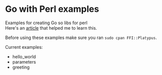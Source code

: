 # Go with Perl examples
Examples for creating Go so libs for perl  
Here's an [article](https://perladvent.org/2019/2019-12-04.html) that helped me to learn this.  

Before using these examples make sure you ran `sudo cpan FFI::Platypus`.  

Current examples:  
- hello_world
- parameters
- greeting
